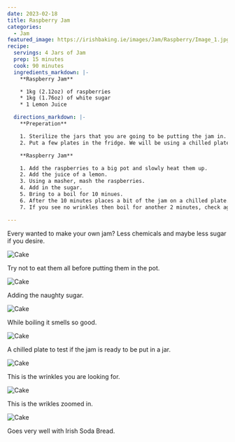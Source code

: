 ```yaml
---
date: 2023-02-18
title: Raspberry Jam
categories:
  - Jam
featured_image: https://irishbaking.ie/images/Jam/Raspberry/Image_1.jpg
recipe:
  servings: 4 Jars of Jam
  prep: 15 minutes
  cook: 90 minutes
  ingredients_markdown: |-
    **Raspberry Jam**

    * 1kg (2.12oz) of raspberries
    * 1kg (1.76oz) of white sugar
    * 1 Lemon Juice

  directions_markdown: |-
    **Preperation**

    1. Sterilize the jars that you are going to be putting the jam in.
    2. Put a few plates in the fridge. We will be using a chilled plate to test if the jam is ready to be bottled.

    **Raspberry Jam**

    1. Add the raspberries to a big pot and slowly heat them up. 
    2. Add the juice of a lemon.
    3. Using a masher, mash the raspberries.
    4. Add in the sugar.
    5. Bring to a boil for 10 minues.
    6. After the 10 minutes places a bit of the jam on a chilled plate. Smudge it with your fingers. If it has wrinkles then the jam is done.
    7. If you see no wrinkles then boil for another 2 minutes, check again on the plate. Repeat untill you see wrinkles in the jam after smudging.

---
```

Every wanted to make your own jam? Less chemicals and maybe less sugar if you desire.

![Cake](https://irishbaking.ie/images/Jam/Raspberry/Image_2.jpg)

Try not to eat them all before putting them in the pot.

![Cake](https://irishbaking.ie/images/Jam/Raspberry/Image_3.jpg)

Adding the naughty sugar.

![Cake](https://irishbaking.ie/images/Jam/Raspberry/Image_4.jpg)

While boiling it smells so good.

![Cake](https://irishbaking.ie/images/Jam/Raspberry/Image_5.jpg)

A chilled plate to test if the jam is ready to be put in a jar.

![Cake](https://irishbaking.ie/images/Jam/Raspberry/Image_6.jpg)

This is the wrinkles you are looking for.

![Cake](https://irishbaking.ie/images/Jam/Raspberry/Image_7.jpg)

This is the wrikles zoomed in.

![Cake](https://irishbaking.ie/images/Jam/Raspberry/Image_8.jpg)

Goes very well with Irish Soda Bread.

